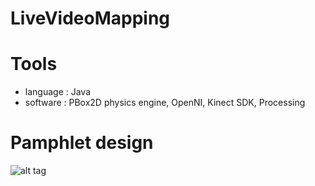 # LiveVideoMapping


# Tools
- language : Java
- software : PBox2D physics engine, OpenNI, Kinect SDK, Processing 


# Pamphlet design
![alt tag](https://raw.github.com/gowhd20/LiveVideoMapping/master/slides/capston_design.png)